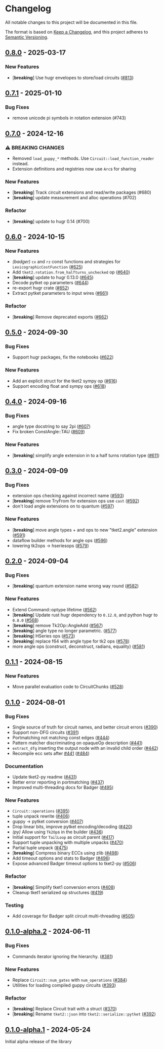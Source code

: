 # Changelog
All notable changes to this project will be documented in this file.

The format is based on [Keep a Changelog](https://keepachangelog.com/en/1.0.0/),
and this project adheres to [Semantic Versioning](https://semver.org/spec/v2.0.0.html).

## [0.8.0](https://github.com/CQCL/tket2/compare/tket2-v0.7.3...tket2-v0.8.0) - 2025-03-17

### New Features

- [**breaking**] Use hugr envelopes to store/load circuits ([#813](https://github.com/CQCL/tket2/pull/813))

## [0.7.1](https://github.com/CQCL/tket2/compare/tket2-v0.7.0...tket2-v0.7.1) - 2025-01-10

### Bug Fixes

- remove unicode pi symbols in rotation extension (#743)

## [0.7.0](https://github.com/CQCL/tket2/compare/tket2-v0.6.0...tket2-v0.7.0) - 2024-12-16

### ⚠ BREAKING CHANGES

- Removed `load_guppy_*` methods. Use `Circuit::load_function_reader` instead.
- Extension definitions and registries now use `Arc`s for sharing

### New Features

- [**breaking**] Track circuit extensions and read/write packages (#680)
- [**breaking**] update measurement and alloc operations (#702)

### Refactor

- [**breaking**] update to hugr 0.14 (#700)

## [0.6.0](https://github.com/CQCL/tket2/compare/tket2-v0.5.0...tket2-v0.6.0) - 2024-10-15

### New Features

- *(badger)* `cx` and `rz` const functions and strategies for `LexicographicCostFunction` ([#625](https://github.com/CQCL/tket2/pull/625))
- Add `tket2.rotation.from_halfturns_unchecked` op ([#640](https://github.com/CQCL/tket2/pull/640))
- [**breaking**] update to hugr 0.13.0 ([#645](https://github.com/CQCL/tket2/pull/645))
- Decode pytket op parameters ([#644](https://github.com/CQCL/tket2/pull/644))
- re-export hugr crate ([#652](https://github.com/CQCL/tket2/pull/652))
- Extract pytket parameters to input wires ([#661](https://github.com/CQCL/tket2/pull/661))

### Refactor

- [**breaking**] Remove deprecated exports ([#662](https://github.com/CQCL/tket2/pull/662))

## [0.5.0](https://github.com/CQCL/tket2/compare/tket2-v0.4.0...tket2-v0.5.0) - 2024-09-30

### Bug Fixes

- Support hugr packages, fix the notebooks ([#622](https://github.com/CQCL/tket2/pull/622))

### New Features

- Add an explicit struct for the tket2 sympy op ([#616](https://github.com/CQCL/tket2/pull/616))
- Support encoding float and sympy ops ([#618](https://github.com/CQCL/tket2/pull/618))

## [0.4.0](https://github.com/CQCL/tket2/compare/tket2-v0.3.0...tket2-v0.4.0) - 2024-09-16

### Bug Fixes

- angle type docstring to say 2pi ([#607](https://github.com/CQCL/tket2/pull/607))
- Fix broken ConstAngle::TAU ([#609](https://github.com/CQCL/tket2/pull/609))

### New Features

- [**breaking**] simplify angle extension in to a half turns rotation type ([#611](https://github.com/CQCL/tket2/pull/611))

## [0.3.0](https://github.com/CQCL/tket2/compare/tket2-v0.2.0...tket2-v0.3.0) - 2024-09-09

### Bug Fixes

- extension ops checking against incorrect name ([#593](https://github.com/CQCL/tket2/pull/593))
- [**breaking**] remove TryFrom for extension ops use `cast` ([#592](https://github.com/CQCL/tket2/pull/592))
- don't load angle extensions on to quantum ([#597](https://github.com/CQCL/tket2/pull/597))

### New Features

- [**breaking**] move angle types + and ops to new "tket2.angle" extension ([#591](https://github.com/CQCL/tket2/pull/591))
- dataflow builder methods for angle ops ([#596](https://github.com/CQCL/tket2/pull/596))
- lowering tk2ops -> hseriesops ([#579](https://github.com/CQCL/tket2/pull/579))

## [0.2.0](https://github.com/CQCL/tket2/compare/tket2-v0.1.1...tket2-v0.2.0) - 2024-09-04

### Bug Fixes
- [**breaking**] quantum extension name wrong way round ([#582](https://github.com/CQCL/tket2/pull/582))

### New Features
- Extend Command::optype lifetime ([#562](https://github.com/CQCL/tket2/pull/562))
- [**breaking**] Update rust hugr dependency to `0.12.0`, and python hugr to `0.8.0` ([#568](https://github.com/CQCL/tket2/pull/568))
- [**breaking**] remove Tk2Op::AngleAdd ([#567](https://github.com/CQCL/tket2/pull/567))
- [**breaking**] angle type no longer parametric. ([#577](https://github.com/CQCL/tket2/pull/577))
- [**breaking**] HSeries ops ([#573](https://github.com/CQCL/tket2/pull/573))
- [**breaking**] replace f64 with angle type for tk2 ops ([#578](https://github.com/CQCL/tket2/pull/578))
- more angle ops (construct, deconstruct, radians, equality) ([#581](https://github.com/CQCL/tket2/pull/581))

## [0.1.1](https://github.com/CQCL/tket2/compare/tket2-v0.1.0...tket2-v0.1.1) - 2024-08-15

### New Features
- Move parallel evaluation code to CircuitChunks ([#528](https://github.com/CQCL/tket2/pull/528))


## [0.1.0](https://github.com/CQCL/tket2/compare/tket2-v0.1.0-alpha.2...tket2-v0.1.0) - 2024-08-01

### Bug Fixes
- Single source of truth for circuit names, and better circuit errors ([#390](https://github.com/CQCL/tket2/pull/390))
- Support non-DFG circuits ([#391](https://github.com/CQCL/tket2/pull/391))
- Portmatching not matching const edges ([#444](https://github.com/CQCL/tket2/pull/444))
- Pattern matcher discriminating on opaqueOp description ([#441](https://github.com/CQCL/tket2/pull/441))
- `extract_dfg` inserting the output node with an invalid child order ([#442](https://github.com/CQCL/tket2/pull/442))
- Recompile ecc sets after [#441](https://github.com/CQCL/tket2/pull/441) ([#484](https://github.com/CQCL/tket2/pull/484))

### Documentation
- Update tket2-py readme ([#431](https://github.com/CQCL/tket2/pull/431))
- Better error reporting in portmatching ([#437](https://github.com/CQCL/tket2/pull/437))
- Improved multi-threading docs for Badger ([#495](https://github.com/CQCL/tket2/pull/495))

### New Features
- `Circuit::operations` ([#395](https://github.com/CQCL/tket2/pull/395))
- tuple unpack rewrite ([#406](https://github.com/CQCL/tket2/pull/406))
- guppy → pytket conversion ([#407](https://github.com/CQCL/tket2/pull/407))
- Drop linear bits, improve pytket encoding/decoding ([#420](https://github.com/CQCL/tket2/pull/420))
- *(py)* Allow using `Tk2Op`s in the builder ([#436](https://github.com/CQCL/tket2/pull/436))
- Initial support for `TailLoop` as circuit parent ([#417](https://github.com/CQCL/tket2/pull/417))
- Support tuple unpacking with multiple unpacks ([#470](https://github.com/CQCL/tket2/pull/470))
- Partial tuple unpack ([#475](https://github.com/CQCL/tket2/pull/475))
- [**breaking**] Compress binary ECCs using zlib ([#498](https://github.com/CQCL/tket2/pull/498))
- Add timeout options and stats to Badger ([#496](https://github.com/CQCL/tket2/pull/496))
- Expose advanced Badger timeout options to tket2-py ([#506](https://github.com/CQCL/tket2/pull/506))

### Refactor
- [**breaking**] Simplify tket1 conversion errors ([#408](https://github.com/CQCL/tket2/pull/408))
- Cleanup tket1 serialized op structures ([#419](https://github.com/CQCL/tket2/pull/419))

### Testing
- Add coverage for Badger split circuit multi-threading ([#505](https://github.com/CQCL/tket2/pull/505))

## [0.1.0-alpha.2](https://github.com/CQCL/tket2/compare/tket2-v0.1.0-alpha.1...tket2-v0.1.0-alpha.2) - 2024-06-11

### Bug Fixes
- Commands iterator ignoring the hierarchy. ([#381](https://github.com/CQCL/tket2/pull/381))

### New Features
- Replace `Circuit::num_gates` with `num_operations` ([#384](https://github.com/CQCL/tket2/pull/384))
- Utilities for loading compiled guppy circuits ([#393](https://github.com/CQCL/tket2/pull/393))

### Refactor
- [**breaking**] Replace Circuit trait with a struct ([#370](https://github.com/CQCL/tket2/pull/370))
- [**breaking**] Rename `tket2::json` into `tket2::serialize::pytket` ([#392](https://github.com/CQCL/tket2/pull/392))

## [0.1.0-alpha.1](https://github.com/CQCL/tket2/releases/tag/tket2-v0.1.0-alpha.1) - 2024-05-24

Initial alpha release of the library

